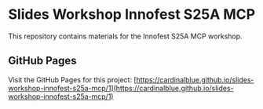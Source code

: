 # Slides Workshop Innofest S25A MCP

This repository contains materials for the Innofest S25A MCP workshop.

## GitHub Pages

Visit the GitHub Pages for this project:
[https://cardinalblue.github.io/slides-workshop-innofest-s25a-mcp/1](https://cardinalblue.github.io/slides-workshop-innofest-s25a-mcp/1)
